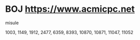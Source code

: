# BOJ https://www.acmicpc.net
misule

1003, 1149, 1912, 2477, 6359, 8393, 10870, 10871, 11047, 11052

